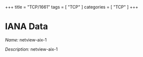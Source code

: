 +++
title = "TCP/1661"
tags = [ "TCP" ]
categories = [ "TCP" ]
+++

# IANA Data

_Name:_ netview-aix-1

_Description:_ netview-aix-1

